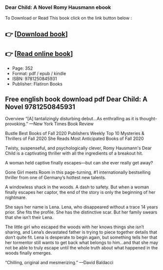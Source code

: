 ### Dear Child: A Novel Romy Hausmann ebook

To Download or Read This book click on the link button below :

## 👉  [**[Download book](http://filesbooks.info/download.php?group=book&from=github.com&id=631469&lnk=1066 "Download book")**]

## 👉  [**[Read online book](http://filesbooks.info/download.php?group=book&from=github.com&id=631469&lnk=1066 "Read online book")**]


* Page: 352
* Format: pdf / epub / kindle
* ISBN: 9781250845931
* Publisher: Flatiron Books



## Free english book download pdf Dear Child: A Novel 9781250845931


Overview
“[A] tantalizingly disturbing debut…As enthralling as it is thought-provoking.” —New York Times Book Review

Bustle Best Books of Fall 2020
Publishers Weekly Top 10 Mysteries &amp; Thrillers of Fall 2020
She Reads Most Anticipated Books of Fall 2020

Twisty, suspenseful, and psychologically clever, Romy Hausmann&#039;s Dear Child is a captivating thriller with all the ingredients of a breakout hit.

A woman held captive finally escapes—but can she ever really get away?

Gone Girl meets Room in this page-turning, #1 internationally bestselling thriller from one of Germany’s hottest new talents.

 A windowless shack in the woods. A dash to safety. But when a woman finally escapes her captor, the end of the story is only the beginning of her nightmare.

 She says her name is Lena. Lena, who disappeared without a trace 14 years prior. She fits the profile. She has the distinctive scar. But her family swears that she isn’t their Lena.

 The little girl who escaped the woods with her knows things she isn’t sharing, and Lena’s devastated father is trying to piece together details that don’t quite fit. Lena is desperate to begin again, but something tells her that her tormentor still wants to get back what belongs to him…and that she may not be able to truly escape until the whole truth about what happened in the woods finally emerges.

“Chilling, original and mesmerizing.” —David Baldacci



